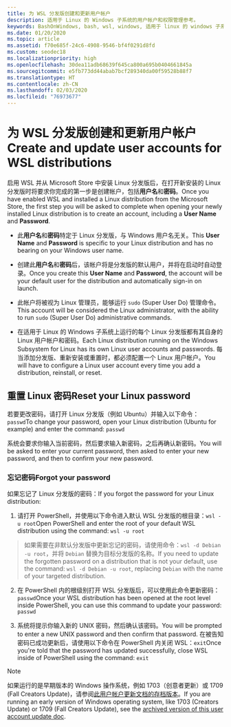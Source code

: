 ```yaml
---
title: 为 WSL 分发版创建和更新用户帐户
description: 适用于 Linux 的 Windows 子系统的用户帐户和权限管理参考。
keywords: BashOnWindows, bash, wsl, windows, 适用于 linux 的 windows 子系统, windowssubsystem, ubuntu, 用户帐户
ms.date: 01/20/2020
ms.topic: article
ms.assetid: f70e685f-24c6-4908-9546-bf4f0291d8fd
ms.custom: seodec18
ms.localizationpriority: high
ms.openlocfilehash: 30dea11adb68639f645ca800a695b0404661845a
ms.sourcegitcommit: e5fb773dd44abab7bcf289340da00f59528b88f7
ms.translationtype: HT
ms.contentlocale: zh-CN
ms.lasthandoff: 02/03/2020
ms.locfileid: "76973677"
---
```

# <a name="create-and-update-user-accounts-for-wsl-distributions"></a><span data-ttu-id="6b913-104">为 WSL 分发版创建和更新用户帐户</span><span class="sxs-lookup"><span data-stu-id="6b913-104">Create and update user accounts for WSL distributions</span></span>

<span data-ttu-id="6b913-105">启用 WSL 并从 Microsoft Store 中安装 Linux 分发版后，在打开新安装的 Linux 分发版时将要求你完成的第一步是创建帐户，包括**用户名**和**密码**。</span><span class="sxs-lookup"><span data-stu-id="6b913-105">Once you have enabled WSL and installed a Linux distribution from the Microsoft Store, the first step you will be asked to complete when opening your newly installed Linux distribution is to create an account, including a **User Name** and **Password**.</span></span>

- <span data-ttu-id="6b913-106">此**用户名**和**密码**特定于 Linux 分发版，与 Windows 用户名无关。</span><span class="sxs-lookup"><span data-stu-id="6b913-106">This **User Name** and **Password** is specific to your Linux distribution and has no bearing on your Windows user name.</span></span>

- <span data-ttu-id="6b913-107">创建此**用户名**和**密码**后，该帐户将是分发版的默认用户，并将在启动时自动登录。</span><span class="sxs-lookup"><span data-stu-id="6b913-107">Once you create this **User Name** and **Password**, the account will be your default user for the distribution and automatically sign-in on launch.</span></span>

- <span data-ttu-id="6b913-108">此帐户将被视为 Linux 管理员，能够运行 `sudo` (Super User Do) 管理命令。</span><span class="sxs-lookup"><span data-stu-id="6b913-108">This account will be considered the Linux administrator, with the ability to run `sudo` (Super User Do) administrative commands.</span></span>

- <span data-ttu-id="6b913-109">在适用于 Linux 的 Windows 子系统上运行的每个 Linux 分发版都有其自身的 Linux 用户帐户和密码。</span><span class="sxs-lookup"><span data-stu-id="6b913-109">Each Linux distribution running on the Windows Subsystem for Linux has its own Linux user accounts and passwords.</span></span>  <span data-ttu-id="6b913-110">每当添加分发版、重新安装或重置时，都必须配置一个 Linux 用户帐户。</span><span class="sxs-lookup"><span data-stu-id="6b913-110">You will have to configure a Linux user account every time you add a distribution, reinstall, or reset.</span></span>

## <a name="reset-your-linux-password"></a><span data-ttu-id="6b913-111">重置 Linux 密码</span><span class="sxs-lookup"><span data-stu-id="6b913-111">Reset your Linux password</span></span>

<span data-ttu-id="6b913-112">若要更改密码，请打开 Linux 分发版（例如 Ubuntu）并输入以下命令：`passwd`</span><span class="sxs-lookup"><span data-stu-id="6b913-112">To change your password, open your Linux distribution (Ubuntu for example) and enter the command: `passwd`</span></span>

<span data-ttu-id="6b913-113">系统会要求你输入当前密码，然后要求输入新密码，之后再确认新密码。</span><span class="sxs-lookup"><span data-stu-id="6b913-113">You will be asked to enter your current password, then asked to enter your new password, and then to confirm your new password.</span></span>

### <a name="forgot-your-password"></a><span data-ttu-id="6b913-114">忘记密码</span><span class="sxs-lookup"><span data-stu-id="6b913-114">Forgot your password</span></span>

<span data-ttu-id="6b913-115">如果忘记了 Linux 分发版的密码：</span><span class="sxs-lookup"><span data-stu-id="6b913-115">If you forgot the password for your Linux distribution:</span></span>

1. <span data-ttu-id="6b913-116">请打开 PowerShell，并使用以下命令进入默认 WSL 分发版的根目录：`wsl -u root`</span><span class="sxs-lookup"><span data-stu-id="6b913-116">Open PowerShell and enter the root of your default WSL distribution using the command: `wsl -u root`</span></span>

> <span data-ttu-id="6b913-117">如果需要在非默认分发版中更新忘记的密码，请使用命令：`wsl -d Debian -u root`，并将 `Debian` 替换为目标分发版的名称。</span><span class="sxs-lookup"><span data-stu-id="6b913-117">If you need to update the forgotten password on a distribution that is not your default, use the command: `wsl -d Debian -u root`, replacing `Debian` with the name of your targeted distribution.</span></span>

2. <span data-ttu-id="6b913-118">在 PowerShell 内的根级别打开 WSL 分发版后，可以使用此命令更新密码：`passwd`</span><span class="sxs-lookup"><span data-stu-id="6b913-118">Once your WSL distribution has been opened at the root level inside PowerShell, you can use this command to update your password: `passwd`</span></span>

3. <span data-ttu-id="6b913-119">系统将提示你输入新的 UNIX 密码，然后确认该密码。</span><span class="sxs-lookup"><span data-stu-id="6b913-119">You will be prompted to enter a new UNIX password and then confirm that password.</span></span> <span data-ttu-id="6b913-120">在被告知密码已成功更新后，请使用以下命令在 PowerShell 内关闭 WSL：`exit`</span><span class="sxs-lookup"><span data-stu-id="6b913-120">Once you're told that the password has updated successfully, close WSL inside of PowerShell using the command: `exit`</span></span>

> [!NOTE]
> <span data-ttu-id="6b913-121">如果运行的是早期版本的 Windows 操作系统，例如 1703（创意者更新）或 1709 (Fall Creators Update)，请参阅[此用户帐户更新文档的存档版本](./user-support-archived.md)。</span><span class="sxs-lookup"><span data-stu-id="6b913-121">If you are running an early version of Windows operating system, like 1703 (Creators Update) or 1709 (Fall Creators Update), see the [archived version of this user account update doc](./user-support-archived.md).</span></span>

